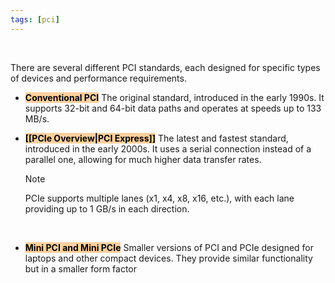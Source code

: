 ```yaml
---
tags: [pci]
---
```


</br>

There are several different PCI standards, each designed for specific types of devices and performance requirements.

- <mark style="background: #FFB86CA6;">**Conventional PCI**</mark>
	The original standard, introduced in the early 1990s. It supports 32-bit and 64-bit data paths and operates at speeds up to 133 MB/s.
    </br>
- <mark style="background: #FFB86CA6;">**[[PCIe Overview|PCI Express]]**</mark>
	The latest and fastest standard, introduced in the early 2000s. It uses a serial connection instead of a parallel one, allowing for much higher data transfer rates.
	
	> [!note] 
	> PCIe supports multiple lanes (x1, x4, x8, x16, etc.), with each lane providing up to 1 GB/s in each direction.
	
    </br>
- <mark style="background: #FFB86CA6;">**Mini PCI and Mini PCIe**</mark>
	Smaller versions of PCI and PCIe designed for laptops and other compact devices. They provide similar functionality but in a smaller form factor